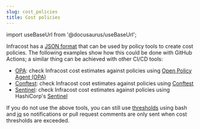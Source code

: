 ```yaml
---
slug: cost_policies
title: Cost policies
---
```


import useBaseUrl from '@docusaurus/useBaseUrl';

Infracost has a [JSON format](/docs/features/cli_commands/#usage) that can be used by policy tools to create cost policies. The following examples show how this could be done with GitHub Actions; a similar thing can be achieved with other CI/CD tools: 
  - [OPA](examples/opa): check Infracost cost estimates against policies using [Open Policy Agent (OPA)](https://www.openpolicyagent.org/)
  - [Conftest](https://github.com/infracost/actions/blob/master/examples/conftest): check Infracost cost estimates against policies using [Conftest](https://www.conftest.dev/)
  - [Sentinel](examples/sentinel): check Infracost cost estimates against policies using HashiCorp's [Sentinel](https://www.hashicorp.com/sentinel)

If you do not use the above tools, you can still use [thresholds](https://github.com/infracost/actions/blob/master/examples/thresholds) using bash and [jq](https://stedolan.github.io/jq/) so notifications or pull request comments are only sent when cost thresholds are exceeded. 
